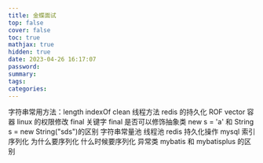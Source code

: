 ```yaml
---
title: 金蝶面试
top: false
cover: false
toc: true
mathjax: true
hidden: true
date: 2023-04-26 16:17:07
password:
summary:
tags:
categories:
---
```


字符串常用方法：length indexOf clean
线程方法
redis 的持久化 ROF
vector
容器
linux 的权限修改
final 关键字
final 是否可以修饰抽象类
new s = 'a' 和 String s = new String("sds")的区别
字符串常量池
线程池
redis 持久化操作
mysql 索引
序列化 为什么要序列化 什么时候要序列化
异常类
mybatis 和 mybatisplus 的区别
